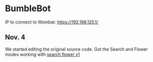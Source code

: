 # BumbleBot

IP to connect to Wombat: https://192.168.125.1/

## Nov. 4
We started editing the original source code.
Got the Search and Flower modes working with [search flower v1](https://github.com/Jasparagus1/BumbleBot/blob/cf4d9f606fe8b2baf213ffd43883166626dce0fa/search%20flower%20v1)
